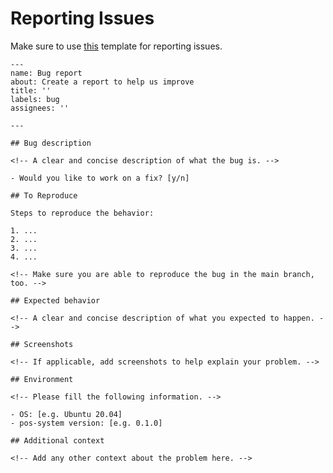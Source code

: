 # Reporting Issues

Make sure to use [this](https://github.com/bsikar/pos-system/blob/main/.github/ISSUE_TEMPLATE/bug_report.md) template for reporting issues.

```
---
name: Bug report
about: Create a report to help us improve
title: ''
labels: bug
assignees: ''

---

## Bug description

<!-- A clear and concise description of what the bug is. -->

- Would you like to work on a fix? [y/n]

## To Reproduce

Steps to reproduce the behavior:

1. ...
2. ...
3. ...
4. ...

<!-- Make sure you are able to reproduce the bug in the main branch, too. -->

## Expected behavior

<!-- A clear and concise description of what you expected to happen. -->

## Screenshots

<!-- If applicable, add screenshots to help explain your problem. -->

## Environment

<!-- Please fill the following information. -->

- OS: [e.g. Ubuntu 20.04]
- pos-system version: [e.g. 0.1.0]

## Additional context

<!-- Add any other context about the problem here. -->
```
